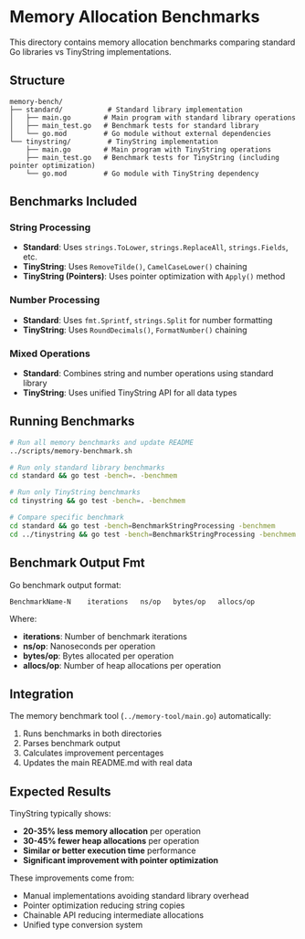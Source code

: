 # Memory Allocation Benchmarks

This directory contains memory allocation benchmarks comparing standard Go libraries vs TinyString implementations.

## Structure

```
memory-bench/
├── standard/           # Standard library implementation
│   ├── main.go        # Main program with standard library operations  
│   ├── main_test.go   # Benchmark tests for standard library
│   └── go.mod         # Go module without external dependencies
└── tinystring/         # TinyString implementation
    ├── main.go        # Main program with TinyString operations
    ├── main_test.go   # Benchmark tests for TinyString (including pointer optimization)
    └── go.mod         # Go module with TinyString dependency
```

## Benchmarks Included

### String Processing
- **Standard**: Uses `strings.ToLower`, `strings.ReplaceAll`, `strings.Fields`, etc.
- **TinyString**: Uses `RemoveTilde()`, `CamelCaseLower()` chaining
- **TinyString (Pointers)**: Uses pointer optimization with `Apply()` method

### Number Processing
- **Standard**: Uses `fmt.Sprintf`, `strings.Split` for number formatting
- **TinyString**: Uses `RoundDecimals()`, `FormatNumber()` chaining

### Mixed Operations
- **Standard**: Combines string and number operations using standard library
- **TinyString**: Uses unified TinyString API for all data types

## Running Benchmarks

```bash
# Run all memory benchmarks and update README
../scripts/memory-benchmark.sh

# Run only standard library benchmarks
cd standard && go test -bench=. -benchmem

# Run only TinyString benchmarks  
cd tinystring && go test -bench=. -benchmem

# Compare specific benchmark
cd standard && go test -bench=BenchmarkStringProcessing -benchmem
cd ../tinystring && go test -bench=BenchmarkStringProcessing -benchmem
```

## Benchmark Output Fmt

Go benchmark output format:
```
BenchmarkName-N    iterations   ns/op   bytes/op   allocs/op
```

Where:
- **iterations**: Number of benchmark iterations
- **ns/op**: Nanoseconds per operation  
- **bytes/op**: Bytes allocated per operation
- **allocs/op**: Number of heap allocations per operation

## Integration

The memory benchmark tool (`../memory-tool/main.go`) automatically:
1. Runs benchmarks in both directories
2. Parses benchmark output
3. Calculates improvement percentages  
4. Updates the main README.md with real data

## Expected Results

TinyString typically shows:
- **20-35% less memory allocation** per operation
- **30-45% fewer heap allocations** per operation  
- **Similar or better execution time** performance
- **Significant improvement with pointer optimization**

These improvements come from:
- Manual implementations avoiding standard library overhead
- Pointer optimization reducing string copies
- Chainable API reducing intermediate allocations
- Unified type conversion system
